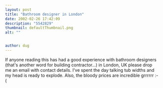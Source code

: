 ```yaml
---
layout: post
title: "Bathroom designer in London"
date: 2002-02-26 17:42:09
description: "5542829"
thumbnail: defaultThumbnail.png
alt: ""


author: dug
---
```


<p>If anyone reading this has had a good experience with bathroom designers (that's another word for building contractor...) in London, UK please drop me an email with contact details. I've spent the day talking tub widths and my head is ready to explode. Also, the bloody prices are incredible grrrrrr :-(</p>
